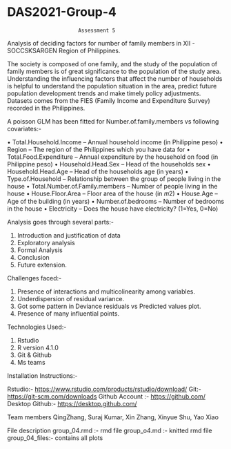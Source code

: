 # DAS2021-Group-4
                           Assessment 5
                           
Analysis of deciding factors for number of family members in XII - SOCCSKSARGEN
Region of Philippines. 

The society is composed of one family, and the study of the population of family members is of great significance to the population of the study area. Understanding the influencing factors that affect the number of households is helpful to understand the population situation in the area, predict future population development trends and make timely policy adjustments. Datasets comes from the FIES (Family Income and Expenditure Survey) recorded in the Philippines.


A poisson GLM has been fitted for Number.of.family.members vs following covariates:-

• Total.Household.Income – Annual household income (in Philippine peso)
• Region – The region of the Philippines which you have data for
• Total.Food.Expenditure – Annual expenditure by the household on food (in
  Philippine peso)
• Household.Head.Sex – Head of the households sex
• Household.Head.Age – Head of the households age (in years)
• Type.of.Household – Relationship between the group of people living in the house
• Total.Number.of.Family.members – Number of people living in the house
• House.Floor.Area – Floor area of the house (in 𝑚2)
• House.Age – Age of the building (in years)
• Number.of.bedrooms – Number of bedrooms in the house
• Electricity – Does the house have electricity? (1=Yes, 0=No)


Analysis goes through several parts:-
 1. Introduction and justification of data
 2. Exploratory analysis
 3. Formal Analysis
 4. Conclusion
 5. Future extension. 
 
Challenges faced:-
 1. Presence of interactions and multicolinearity among variables. 
 2. Underdispersion of residual variance.  
 3. Got some pattern in Deviance residuals vs Predicted values plot. 
 4. Presence of many influential points. 



Technologies Used:-
 1. Rstudio
 2. R  version 4.1.0 
 2. Git & Github
 3. Ms teams

Installation Instructions:-

Rstudio:- https://www.rstudio.com/products/rstudio/download/
Git:- https://git-scm.com/downloads
Github Account :- https://github.com/
Desktop Github:- https://desktop.github.com/


Team members
QingZhang, Suraj Kumar, Xin Zhang, Xinyue Shu, Yao Xiao

File description 
group_04.rmd :- rmd file
group_o4.md  :- knitted rmd file
group_04_files:- contains all plots 


